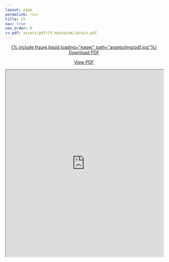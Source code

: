 ```yaml
---
layout: page
permalink: /cv/
title: CV
nav: true
nav_order: 6
cv_pdf: assets/pdf/CV_HasnainAliArain.pdf
---
```

<div>

<center>
<p style="font-weight: bold; text-decoration: underline;">
<a href="https://docs.google.com/document/d/165U-OTKr6CxSNsH04CQIspEjB0NKxWa5FJTRhvvXpew/export?format=pdf" rel="noopener noreferrer">
<div class="pdficon">
        {% include figure.liquid loading="eager" path="assets/img/pdf.jpg"%}
    </div>
Download PDF</a>
</p>
<p><a href="https://docs.google.com/document/d/165U-OTKr6CxSNsH04CQIspEjB0NKxWa5FJTRhvvXpew/preview" target="_blank" rel="noopener noreferrer"> View PDF </a> </p>
</center>

<center>
<iframe src="https://docs.google.com/document/d/165U-OTKr6CxSNsH04CQIspEjB0NKxWa5FJTRhvvXpew/preview" width="100%" height="600" allow="autoplay"></iframe>
</center>
</div>

